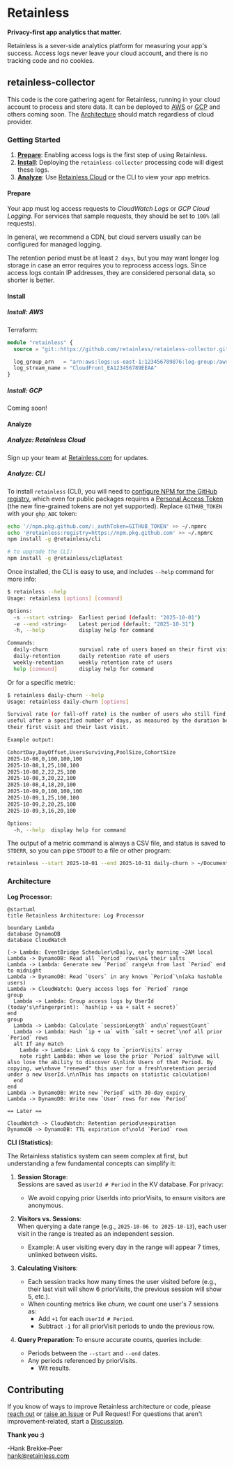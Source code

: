 # Retainless

**Privacy-first app analytics that matter.**

Retainless is a sever-side analytics platform for measuring your app's success. Access logs never leave your cloud
account, and there is no tracking code and no cookies.

## retainless-collector

This code is the core gathering agent for Retainless, running in your cloud account to process and store data. It can be
deployed to [AWS](#install-aws) or [GCP](#install-gcp) and others coming soon. The [Architecture](#architecture) should
match regardless of cloud provider.

### Getting Started

1. **[Prepare](#prepare)**: Enabling access logs is the first step of using Retainless.
1. **[Install](#install)**: Deploying the `retainless-collector` processing code will digest these logs.
1. **[Analyze](#analyze)**: Use [Retainless Cloud](https://retainless.com) or the CLI to view your app metrics.

#### Prepare

Your app must log access requests to *CloudWatch Logs* or *GCP Cloud Logging*. For services that sample requests, they
should be set to `100%` (all requests).

In general, we recommend a CDN, but cloud servers usually can be configured for managed logging.

The retention period must be at least `2 days`, but you may want longer log storage in case an error requires you to
reprocess access logs. Since access logs contain IP addresses, they are considered personal data, so shorter is better.

#### Install

##### Install: AWS

Terraform:

```terraform
module "retainless" {
  source = "git::https://github.com/retainless/retainless-collector.git//aws/terraform"

  log_group_arn   = "arn:aws:logs:us-east-1:123456789876:log-group:/aws/cloudfront/cdn-prod-access-logs:*"
  log_stream_name = "CloudFront_EA123456789EEAA"
}
```

##### Install: GCP

Coming soon!

#### Analyze

##### Analyze: Retainless Cloud

Sign up your team at [Retainless.com](https://www.retainless.com) for updates.

##### Analyze: CLI

To install `retainless` (CLI), you will need to
[configure NPM for the GitHub registry](https://docs.github.com/articles/configuring-npm-for-use-with-github-package-registry/),
which even for public packages requires a
[Personal Access Token](https://docs.github.com/en/authentication/keeping-your-account-and-data-secure/creating-a-personal-access-token)
(the new fine-grained tokens are not yet supported). Replace `GITHUB_TOKEN` with your `ghp_ABC` token:
```bash
echo '//npm.pkg.github.com/:_authToken=GITHUB_TOKEN' >> ~/.npmrc
echo '@retainless:registry=https://npm.pkg.github.com' >> ~/.npmrc
npm install -g @retainless/cli

# to upgrade the CLI:
npm install -g @retainless/cli@latest
```

Once installed, the CLI is easy to use, and includes `--help` command for more info:

```bash
$ retainless --help
Usage: retainless [options] [command]

Options:
  -s --start <string>  Earliest period (default: "2025-10-01")
  -e --end <string>    Latest period (default: "2025-10-31")
  -h, --help           display help for command

Commands:
  daily-churn          survival rate of users based on their first visit
  daily-retention      daily retention rate of users
  weekly-retention     weekly retention rate of users
  help [command]       display help for command
```

Or for a specific metric:

```bash
$ retainless daily-churn --help
Usage: retainless daily-churn [options]

Survival rate (or fall-off rate) is the number of users who still find your site
useful after a specified number of days, as measured by the duration between
their first visit and their last visit.

Example output:

CohortDay,DayOffset,UsersSurviving,PoolSize,CohortSize
2025-10-08,0,100,100,100
2025-10-08,1,25,100,100
2025-10-08,2,22,25,100
2025-10-08,3,20,22,100
2025-10-08,4,18,20,100
2025-10-09,0,100,100,100
2025-10-09,1,25,100,100
2025-10-09,2,20,25,100
2025-10-09,3,16,20,100

Options:
  -h, --help  display help for command
```

The output of a metric command is always a CSV file, and status is saved to `STDERR`, so you can pipe `STDOUT` to a file
or other program:

```bash
retainless --start 2025-10-01 --end 2025-10-31 daily-churn > ~/Documents/DailyChurn.csv
```

### Architecture

**Log Processor:**

```plantuml
@startuml
title Retainless Architecture: Log Processor

boundary Lambda
database DynamoDB
database CloudWatch

[-> Lambda: EventBridge Scheduler\nDaily, early morning ~2AM local
Lambda -> DynamoDB: Read all `Period` rows\n& their salts
Lambda -> Lambda: Generate new `Period` range\n from last `Period` end to midnight
Lambda -> DynamoDB: Read `Users` in any known `Period`\n(aka hashable users)
Lambda -> CloudWatch: Query access logs for `Period` range
group
  Lambda -> Lambda: Group access logs by UserId (today's\nfingerprint): `hash(ip + ua + salt + secret)`
end
group
  Lambda -> Lambda: Calculate `sessionLength` and\n`requestCount`
  Lambda -> Lambda: Hash `ip + ua` with `salt + secret`\nof all prior `Period` rows
  alt If any match
    Lambda -> Lambda: Link & copy to `priorVisits` array
    note right Lambda: When we lose the prior `Period` salt\nwe will also lose the ability to discover &\nlink Users of that Period. By copying, we\nhave "renewed" this user for a fresh\nretention period under a new UserId.\n\nThis has impacts on statistic calculation!
  end
end
Lambda -> DynamoDB: Write new `Period` with 30-day expiry
Lambda -> DynamoDB: Write new `User` rows for new `Period`

== Later ==

CloudWatch -> CloudWatch: Retention period\nexpiration
DynamoDB -> DynamoDB: TTL expiration of\nold `Period` rows 
```

**CLI (Statistics):**

The Retainless statistics system can seem complex at first, but understanding a few fundamental concepts can simplify
it:

1. **Session Storage**:  
   Sessions are saved as `UserId # Period` in the KV database. For privacy:
    - We avoid copying prior UserIds into priorVisits, to ensure visitors are anonymous.

2. **Visitors vs. Sessions**:  
   When querying a date range (e.g., `2025-10-06 to 2025-10-13`), each user visit in the range is treated as an
   independent session.
    - Example: A user visiting every day in the range will appear 7 times, unlinked between visits.

3. **Calculating Visitors**:
    - Each session tracks how many times the user visited before (e.g., their last visit will show 6 priorVisits, the
      previous session will show 5, etc.).
    - When counting metrics like *churn*, we count one user's 7 sessions as:
        - Add `+1` for each `UserId # Period`.
        - Subtract `-1` for all priorVisit periods to undo the previous row.

4. **Query Preparation**:
   To ensure accurate counts, queries include:
    - Periods between the `--start` and `--end` dates.
    - Any periods referenced by priorVisits.
      - Wit
        results.

## Contributing

If you know of ways to improve Retainless architecture or code, please [reach out](mailto:hank@retainless.com) or
[raise an Issue](https://github.com/retainless/retainless-collector/issues) or Pull Request! For questions that aren't
improvement-related, start a [Discussion](https://github.com/orgs/retainless/discussions).

**Thank you :)**

-Hank Brekke-Peer  
[hank@retainless.com](mailto:hank@retainless.com)
